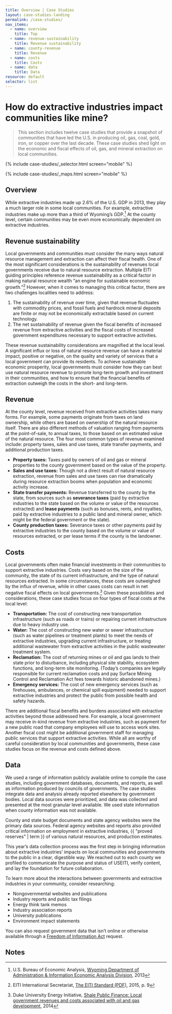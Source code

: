 ```yaml
---
title: Overview | Case Studies
layout: case-studies-landing
permalink: /case-studies/
nav_items:
  - name: overview
    title: Top
  - name: revenue-sustainability
    title: Revenue sustainability
  - name: county-revenue
    title: Revenue
  - name: costs
    title: Costs
  - name: data
    title: Data
resource: default
selector: list
---
```


# How do extractive industries impact communities like mine?

> This section includes twelve case studies that provide a snapshot of communities that have led the U.S. in producing oil, gas, coal, gold, iron, or copper over the last decade. These case studies shed light on the economic and fiscal effects of oil, gas, and mineral extraction on local communities.

{% include case-studies/_selector.html screen="mobile" %}

{% include case-studies/_maps.html screen="mobile" %}

## Overview

While extractive industries made up 2.6% of the U.S. GDP in 2013, they play a much larger role in some local communities. For example, extractive industries make up more than a third of Wyoming’s GDP.[^1] At the county level, certain communities may be even more economically dependent on extractive industries.

## Revenue sustainability

Local governments and communities must consider the many ways natural resource management and extraction can affect their fiscal health. One of the most significant considerations is the sustainability of revenues local governments receive due to natural resource extraction. Multiple EITI guiding principles reference revenue sustainability as a critical factor in making natural resource wealth &ldquo;an engine for sustainable economic growth.&rdquo;[^2] However, when it comes to managing this critical factor, there are two challenges localities need to address:


1. The sustainability of revenue over time, given that revenue fluctuates with commodity prices, and fossil fuels and hardrock mineral deposits are finite or may not be economically extractable based on current technology.
2. The net sustainability of revenue given the fiscal benefits of increased revenue from extractive activities and the fiscal costs of increased government expenditures necessary to support extractive activities.

These revenue sustainability considerations are magnified at the local level. A significant influx or loss of natural resource revenue can have a material impact, positive or negative, on the quality and variety of services that a local government can provide its residents. To achieve sustainable economic prosperity, local governments must consider how they can best use natural resource revenue to promote long-term growth and investment in their communities, and how to ensure that the financial benefits of extraction outweigh the costs in the short- and long-term.

## Revenue

At the county level, revenue received from extractive activities takes many forms. For example, some payments originate from taxes on land ownership, while others are based on ownership of the natural resource itself. There are also different methods of valuation ranging from payments at the point-of-sale, to annual taxes, to those based on an estimated value of the natural resource. The four most common types of revenue examined include: property taxes, sales and use taxes, state transfer payments, and additional production taxes.

* **Property taxes:** Taxes paid by owners of oil and gas or mineral properties to the county government based on the value of the property.
* **Sales and use taxes:** Though not a direct result of natural resource extraction, revenue from sales and use taxes can rise dramatically during resource extraction booms when population and economic activity increase.
* **State transfer payments:** Revenue transferred to the county by the state, from sources such as **severance taxes** (paid by extractive industries to the state based on the volume or value of the resources extracted) and **lease payments** (such as bonuses, rents, and royalties, paid by extractive industries to a public land and mineral owner, which might be the federal government or the state).
* **County production taxes:** Severance taxes or other payments paid by extractive industries to the county based on the volume or value of resources extracted, or per lease terms if the county is the landowner.

## Costs

Local governments often make financial investments in their communities to support extractive industries. Costs vary based on the size of the community, the state of its current infrastructure, and the type of natural resources extracted. In some circumstances, these costs are outweighed by the influx of revenue, while in other cases costs can result in net negative fiscal effects on local governments.[^3] Given these possibilities and considerations, these case studies focus on four types of fiscal costs at the local level:

* **Transportation:** The cost of constructing new transportation infrastructure (such as roads or trains) or repairing current infrastructure due to heavy industry use.
* **Water:** The cost of constructing new water or sewer infrastructure (such as water pipelines or treatment plants) to meet the needs of extractive industries, upgrading current infrastructure, or treating additional wastewater from extractive activities in the public wastewater treatment system.
* **Reclamation:** The cost of returning mines or oil and gas lands to their state prior to disturbance, including physical site stability, ecosystem functions, and long-term site monitoring. (Today’s companies are legally responsible for current reclamation costs and pay Surface Mining Control and Reclamation Act fees towards historic abandoned mines.)
* **Emergency services:** The cost of new emergency services (such as firehouses, ambulances, or chemical spill equipment) needed to support extractive industries and protect the public from possible health and safety hazards.

There are additional fiscal benefits and burdens associated with extractive activities beyond those addressed here. For example, a local government may receive in-kind revenue from extractive industries, such as payment for a new public road that company employees will use to access work sites. Another fiscal cost might be additional government staff for managing public services that support extractive activities. While all are worthy of careful consideration by local communities and governments, these case studies focus on the revenue and costs defined above.

## Data

We used a range of information publicly available online to compile the case studies, including government databases, documents, and reports, as well as information produced by councils of governments. The case studies integrate data and analysis already reported elsewhere by government bodies. Local data sources were prioritized, and data was collected and presented at the most granular level available. We used state information when county information was not available.

County and state budget documents and state agency websites were the primary data sources. Federal agency websites and reports also provided critical information on employment in extractive industries, {{ "proved reserves" | term }} of various natural resources, and production estimates.

This year’s data collection process was the first step in bringing information about extractive industries’ impacts on local communities and governments to the public in a clear, digestible way. We reached out to each county we profiled to communicate the purpose and status of USEITI, verify content, and lay the foundation for future collaboration.

To learn more about the interactions between governments and extractive industries in your community, consider researching:

* Nongovernmental websites and publications
* Industry reports and public tax filings
* Energy think tank memos
* Industry association reports
* University publications
* Environment impact statements

You can also request government data that isn’t online or otherwise available through a <a href="http://www.foia.gov/how-to.html">Freedom of Information Act</a> request.

## Notes

[^1]: U.S. Bureau of Economic Analysis, [Wyoming Department of Administration &amp; Information Economic Analysis Division](http://eadiv.state.wy.us/i&e/WyoGDP97_13.htm), 2013
[^2]: EITI International Secretariat, [The EITI Standard (PDF)](https://eiti.org/files/English_EITI_STANDARD.pdf), 2015, p. 9
[^3]: Duke University Energy Initiative, [Shale Public Finance: Local government revenues and costs associated with oil and gas development](http://dukespace.lib.duke.edu/dspace/handle/10161/9216), 2014
